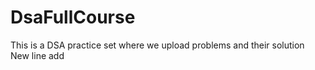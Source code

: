 # DsaFullCourse
This is a DSA practice set where we upload problems and their solution
<br>
New line add